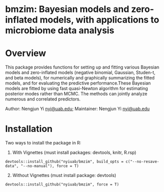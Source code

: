 # bmzim: Bayesian models and zero-inflated models, with applications to microbiome data analysis

# Overview

This package provides functions for setting up and fitting various Bayesian models and zero-inflated models (negative binomial, Gaussian, Studen-t, and beta models), for numerically and graphically summarizing the fitted models, and for evaluating the predictive performance.These Bayesian models are fitted by using fast quasi-Newton algorithm for estimating posterior modes rather than MCMC. The methods can jointly analyze numerous and correlated predictors.

Author: Nengjun Yi nyi@uab.edu; Maintainer: Nengjun Yi nyi@uab.edu

# Installation

Two ways to install the package in R:

1. With Vignettes (must install packages: devtools, knitr, R.rsp)
```{r}
devtools::install_github("nyiuab/bmzim", build_opts = c("--no-resave-data", "--no-manual"), force = T)
```
2. Without Vignettes (must install package: devtools) 
```{r}
devtools::install_github("nyiuab/bmzim", force = T)
